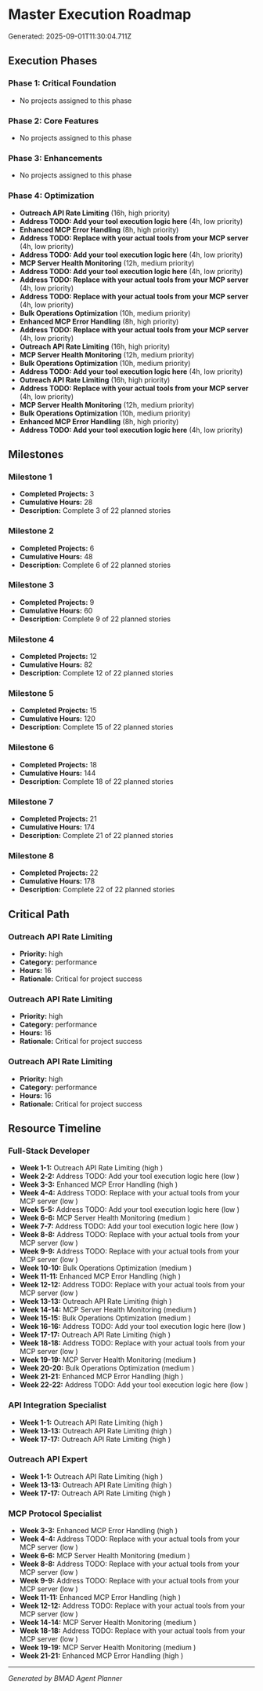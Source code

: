 # Master Execution Roadmap

Generated: 2025-09-01T11:30:04.711Z

## Execution Phases


### Phase 1: Critical Foundation
- No projects assigned to this phase


### Phase 2: Core Features
- No projects assigned to this phase


### Phase 3: Enhancements
- No projects assigned to this phase


### Phase 4: Optimization
- **Outreach API Rate Limiting** (16h, high   priority)
- **Address TODO: Add your tool execution logic here** (4h, low   priority)
- **Enhanced MCP Error Handling** (8h, high   priority)
- **Address TODO: Replace with your actual tools from your MCP server** (4h, low   priority)
- **Address TODO: Add your tool execution logic here** (4h, low   priority)
- **MCP Server Health Monitoring** (12h, medium   priority)
- **Address TODO: Add your tool execution logic here** (4h, low   priority)
- **Address TODO: Replace with your actual tools from your MCP server** (4h, low   priority)
- **Address TODO: Replace with your actual tools from your MCP server** (4h, low   priority)
- **Bulk Operations Optimization** (10h, medium   priority)
- **Enhanced MCP Error Handling** (8h, high   priority)
- **Address TODO: Replace with your actual tools from your MCP server** (4h, low   priority)
- **Outreach API Rate Limiting** (16h, high   priority)
- **MCP Server Health Monitoring** (12h, medium   priority)
- **Bulk Operations Optimization** (10h, medium   priority)
- **Address TODO: Add your tool execution logic here** (4h, low   priority)
- **Outreach API Rate Limiting** (16h, high   priority)
- **Address TODO: Replace with your actual tools from your MCP server** (4h, low   priority)
- **MCP Server Health Monitoring** (12h, medium   priority)
- **Bulk Operations Optimization** (10h, medium   priority)
- **Enhanced MCP Error Handling** (8h, high   priority)
- **Address TODO: Add your tool execution logic here** (4h, low   priority)


## Milestones


### Milestone 1
- **Completed Projects:** 3
- **Cumulative Hours:** 28
- **Description:** Complete 3 of 22 planned stories


### Milestone 2
- **Completed Projects:** 6
- **Cumulative Hours:** 48
- **Description:** Complete 6 of 22 planned stories


### Milestone 3
- **Completed Projects:** 9
- **Cumulative Hours:** 60
- **Description:** Complete 9 of 22 planned stories


### Milestone 4
- **Completed Projects:** 12
- **Cumulative Hours:** 82
- **Description:** Complete 12 of 22 planned stories


### Milestone 5
- **Completed Projects:** 15
- **Cumulative Hours:** 120
- **Description:** Complete 15 of 22 planned stories


### Milestone 6
- **Completed Projects:** 18
- **Cumulative Hours:** 144
- **Description:** Complete 18 of 22 planned stories


### Milestone 7
- **Completed Projects:** 21
- **Cumulative Hours:** 174
- **Description:** Complete 21 of 22 planned stories


### Milestone 8
- **Completed Projects:** 22
- **Cumulative Hours:** 178
- **Description:** Complete 22 of 22 planned stories


## Critical Path


### Outreach API Rate Limiting
- **Priority:** high  
- **Category:** performance  
- **Hours:** 16
- **Rationale:** Critical for project success


### Outreach API Rate Limiting
- **Priority:** high  
- **Category:** performance  
- **Hours:** 16
- **Rationale:** Critical for project success


### Outreach API Rate Limiting
- **Priority:** high  
- **Category:** performance  
- **Hours:** 16
- **Rationale:** Critical for project success


## Resource Timeline


### Full-Stack Developer
- **Week 1-1:** Outreach API Rate Limiting (high  )
- **Week 2-2:** Address TODO: Add your tool execution logic here (low  )
- **Week 3-3:** Enhanced MCP Error Handling (high  )
- **Week 4-4:** Address TODO: Replace with your actual tools from your MCP server (low  )
- **Week 5-5:** Address TODO: Add your tool execution logic here (low  )
- **Week 6-6:** MCP Server Health Monitoring (medium  )
- **Week 7-7:** Address TODO: Add your tool execution logic here (low  )
- **Week 8-8:** Address TODO: Replace with your actual tools from your MCP server (low  )
- **Week 9-9:** Address TODO: Replace with your actual tools from your MCP server (low  )
- **Week 10-10:** Bulk Operations Optimization (medium  )
- **Week 11-11:** Enhanced MCP Error Handling (high  )
- **Week 12-12:** Address TODO: Replace with your actual tools from your MCP server (low  )
- **Week 13-13:** Outreach API Rate Limiting (high  )
- **Week 14-14:** MCP Server Health Monitoring (medium  )
- **Week 15-15:** Bulk Operations Optimization (medium  )
- **Week 16-16:** Address TODO: Add your tool execution logic here (low  )
- **Week 17-17:** Outreach API Rate Limiting (high  )
- **Week 18-18:** Address TODO: Replace with your actual tools from your MCP server (low  )
- **Week 19-19:** MCP Server Health Monitoring (medium  )
- **Week 20-20:** Bulk Operations Optimization (medium  )
- **Week 21-21:** Enhanced MCP Error Handling (high  )
- **Week 22-22:** Address TODO: Add your tool execution logic here (low  )


### API Integration Specialist
- **Week 1-1:** Outreach API Rate Limiting (high  )
- **Week 13-13:** Outreach API Rate Limiting (high  )
- **Week 17-17:** Outreach API Rate Limiting (high  )


### Outreach API Expert
- **Week 1-1:** Outreach API Rate Limiting (high  )
- **Week 13-13:** Outreach API Rate Limiting (high  )
- **Week 17-17:** Outreach API Rate Limiting (high  )


### MCP Protocol Specialist
- **Week 3-3:** Enhanced MCP Error Handling (high  )
- **Week 4-4:** Address TODO: Replace with your actual tools from your MCP server (low  )
- **Week 6-6:** MCP Server Health Monitoring (medium  )
- **Week 8-8:** Address TODO: Replace with your actual tools from your MCP server (low  )
- **Week 9-9:** Address TODO: Replace with your actual tools from your MCP server (low  )
- **Week 11-11:** Enhanced MCP Error Handling (high  )
- **Week 12-12:** Address TODO: Replace with your actual tools from your MCP server (low  )
- **Week 14-14:** MCP Server Health Monitoring (medium  )
- **Week 18-18:** Address TODO: Replace with your actual tools from your MCP server (low  )
- **Week 19-19:** MCP Server Health Monitoring (medium  )
- **Week 21-21:** Enhanced MCP Error Handling (high  )


---

*Generated by BMAD Agent Planner*
